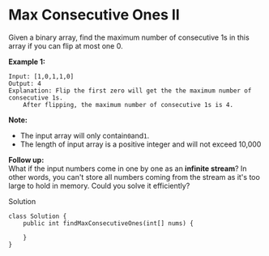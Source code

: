 # Max Consecutive Ones II

Given a binary array, find the maximum number of consecutive 1s in this array if you can flip at most one 0.

**Example 1:**

```
Input: [1,0,1,1,0]
Output: 4
Explanation: Flip the first zero will get the the maximum number of consecutive 1s.
    After flipping, the maximum number of consecutive 1s is 4.
```

**Note:**

* The input array will only contain`0`and`1`.
* The length of input array is a positive integer and will not exceed 10,000

**Follow up:**  
What if the input numbers come in one by one as an **infinite stream**? In other words, you can't store all numbers coming from the stream as it's too large to hold in memory. Could you solve it efficiently?

Solution

```
class Solution {
    public int findMaxConsecutiveOnes(int[] nums) {
        
    }
}
```



